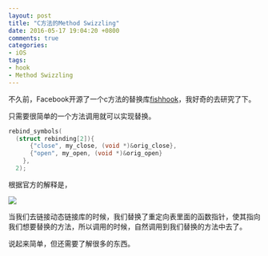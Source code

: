 ```yaml
---
layout: post
title: "C方法的Method Swizzling"
date: 2016-05-17 19:04:20 +0800
comments: true
categories:
- iOS
tags:
- hook
- Method Swizzling
---
```


不久前，Facebook开源了一个c方法的替换库[fishhook](https://github.com/facebook/fishhook)，我好奇的去研究了下。

<!--more-->

只需要很简单的一个方法调用就可以实现替换。

```C
rebind_symbols(
  (struct rebinding[2]){
      {"close", my_close, (void *)&orig_close},
      {"open", my_open, (void *)&orig_open}
    },
  2);

```

根据官方的解释是，

![](https://camo.githubusercontent.com/18243516844d12b1bd158ce3687635d6e48d2e2e/687474703a2f2f692e696d6775722e636f6d2f4856587148437a2e706e67)

当我们去链接动态链接库的时候，我们替换了重定向表里面的函数指针，使其指向我们想要替换的方法，所以调用的时候，自然调用到我们替换的方法中去了。

说起来简单，但还需要了解很多的东西。
